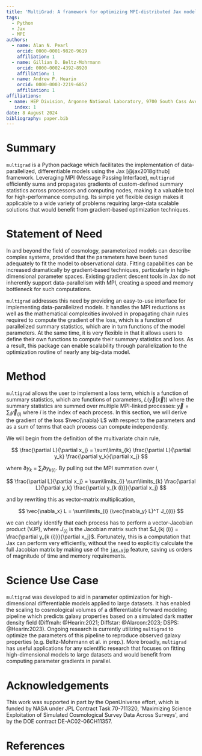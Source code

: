 ```yaml
---
title: 'MultiGrad: A framework for optimizing MPI-distributed Jax models'
tags:
  - Python
  - Jax
  - MPI
authors:
  - name: Alan N. Pearl
    orcid: 0000-0001-9820-9619
    affiliation: 1
  - name: Gillian D. Beltz-Mohrmann
    orcid: 0000-0002-4392-8920
    affiliation: 1
  - name: Andrew P. Hearin
    orcid: 0000-0003-2219-6852
    affiliation: 1
affiliations:
 - name: HEP Division, Argonne National Laboratory, 9700 South Cass Avenue, Lemont, IL 60439, USA
   index: 1
date: 8 August 2024
bibliography: paper.bib
---
```


# Summary

`multigrad` is a Python package which facilitates the implementation of data-parallelized, differentiable models using the Jax [@jax2018github] framework.
Leveraging MPI (Message Passing Interface), `multigrad` efficiently sums and propagates gradients of custom-defined summary statistics across processors and computing nodes,
making it a valuable tool for high-performance computing. Its simple yet flexible design makes it applicable to a wide variety of
problems requiring large-data scalable solutions that would benefit from gradient-based optimization techniques.


# Statement of Need

In and beyond the field of cosmology, parameterized models can describe complex systems, provided that the
parameters have been tuned adequately to fit the model to observational data. Fitting capabilities can be increased dramatically
by gradient-based techniques, particularly in high-dimensional parameter spaces. Existing gradient descent tools in Jax do not
inherently support data-parallelism with MPI, creating a speed and memory bottleneck for such computations.

`multigrad` addresses this need by providing an easy-to-use interface for implementing data-parallelized models. It handles
the MPI reductions as well as the mathematical complexities involved in propagating chain rules required to compute the gradient
of the loss, which is a function of parallelized summary statistics, which are in turn functions of the model parameters. At the
same time, it is very flexible in that it allows users to define their own functions to compute their summary statistics and loss.
As a result, this package can enable scalability through parallelization to the optimization routine of nearly any big-data model.

# Method

`multigrad` allows the user to implement a loss term, which is a function of summary statistics, which are functions of parameters,
$L(\vec{y}(\vec{x}))$ where the summary statistics are summed over multiple MPI-linked processes: $\vec{y} = \sum_i\vec{y}_{(i)}$ where $i$ is
the index of each process. In this section, we will derive the gradient of the loss $\vec{\nabla} L$ with respect to the parameters
and as a sum of terms that each process can compute independently.

We will begin from the definition of the multivariate chain rule,

$$ \frac{\partial L}{\partial x_j} = \sum\limits_{k} \frac{\partial L}{\partial y_k} \frac{\partial y_k}{\partial x_j} $$

where $\partial y_k$ = $\sum_i\partial y_{k (i)}$. By pulling out the MPI summation over $i$,

$$ \frac{\partial L}{\partial x_j} = \sum\limits_{i} \sum\limits_{k} \frac{\partial L}{\partial y_k} \frac{\partial y_{k (i)}}{\partial x_j} $$

and by rewriting this as vector-matrix multiplication,

$$ \vec{\nabla_x} L = \sum\limits_{i} (\vec{\nabla_y} L)^T J_{(i)} $$

we can clearly identify that each process has to perform a vector-Jacobian product (VJP), where $J_{(i)}$ is the Jacobian matrix such
that $J_{kj (i)} = \frac{\partial y_{k (i)}}{\partial x_j}$. Fortunately, this is a computation that Jax can perform very efficiently,
without the need to explicitly calculate the full Jacobian matrix by making use of the
[`jax.vjp`](https://jax.readthedocs.io/en/latest/_autosummary/jax.vjp.html) feature, saving us orders of magnitude of time and memory
requirements.



# Science Use Case

`multigrad` was developed to aid in parameter optimization for high-dimensional differentiable models applied to large datasets. It has enabled the scaling to cosmological volumes of a differentiable forward modeling pipeline which predicts galaxy properties based on a simulated dark matter density field (Diffmah: @Hearin:2021; Diffstar: @Alarcon:2023; DSPS: @Hearin:2023). Ongoing research is currently utilizing `multigrad` to optimize the parameters of this pipeline to reproduce observed galaxy properties (e.g. Beltz-Mohrmann et al. in prep.). More broadly, `multigrad` has useful applications for any scientific research that focuses on fitting high-dimensional models to large datasets and would benefit from computing parameter gradients in parallel.

# Acknowledgements
This work was supported in part by the OpenUniverse effort, which is funded by NASA under JPL Contract Task 70-711320, 'Maximizing Science Exploitation of Simulated Cosmological Survey Data Across Surveys', and by the DOE contract DE-AC02-06CH11357.

# References

